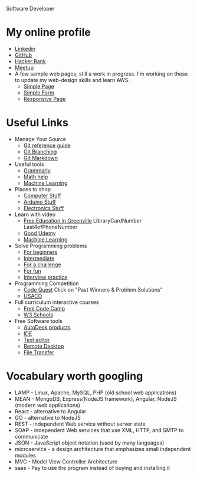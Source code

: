 Software Developer 
# My online profile
* [Linkedin](https://www.linkedin.com/in/wayne-ryan-b276103/)
* [GitHub](https://github.com/WayneRyan)
* [Hacker Rank](https://www.hackerrank.com/wryan42675)
* [Meetup](https://www.meetup.com/members/248351622/)
* A few sample web pages, still a work in progress. I'm working on these to update my web-design skills and learn AWS.
   * [Simple Page](http://wayneryan.net/)
   * [Simple Form](http://wayneryan.net/form.html)
   * [Responsive Page](http://wayneryan.net/landing.html)


# Useful Links
* Manage Your Source
    * [Git reference guide](https://git-scm.com/docs)
    * [Git Branching](https://learngitbranching.js.org/)
    * [Git Markdown](https://guides.github.com/features/mastering-markdown/)
* Useful tools
    * [Grammarly](https://www.grammarly.com/)
    * [Math help](http://www.wolframalpha.com/)
    * [Machine Learning](https://www.tensorflow.org/)
* Places to shop
    * [Computer Stuff](https://www.newegg.com/)
    * [Arduino Stuff](https://www.adafruit.com/)
    * [Electronics Stuff](https://www.digikey.com/)
* Learn with video
    * [Free Education in Greenville](https://www.lynda.com/portal/patron?org=greenvillelibrary.org&triedlogout=true) LibraryCardNumber Last4ofPhoneNumber
    * [Good Udemy](https://www.udemy.com/user/toddmcleod/?key=taught_courses&taught_courses=1)
    * [Machine Learning](https://www.youtube.com/playlist?list=PL3FW7Lu3i5JvHM8ljYj-zLfQRF3EO8sYv)
* Solve Programming problems
    * [For beginners](http://codingbat.com/java)
    * [Intermediate](https://www.hackerrank.com/)
    * [For a challenge](https://projecteuler.net/)
    * [For fun](https://www.codingame.com/start)
    * [Interview practice](https://www.pramp.com/#/)
* Programming Competition
    * [Code Quest](https://www.lockheedmartin.com/en-us/who-we-are/communities/codequest.html) Click on "Past Winners & Problem Solutions"
    * [USACO](http://www.usaco.org/)
* Full curriculum interactive courses
    * [Free Code Camp](https://www.freecodecamp.org/)
    * [W3 Schools](https://www.w3schools.com/)
* Free Software tools
    * [AutoDesk products](https://www.autodesk.com/education/home)
    * [IDE](https://www.jetbrains.com/idea/)
    * [Text editor](https://www.textpad.com/)
    * [Remote Desktop](https://www.realvnc.com/en/)
    * [File Transfer](https://winscp.net/eng/download.php)
    


# Vocabulary worth googling
* LAMP - Linux, Apache, MySQL, PHP  (old school web applications)
* MEAN - MongoDB, Express(NodeJS framework), Angular, NodeJS (modern web applicaitons)
* React - alternative to Angular
* GO - alternative to NodeJS
* REST - independent Web service without server state 
* SOAP - independent Web services that use XML, HTTP, and SMTP to communicate
* JSON - JavaScript object notation (used by many languages)
* microservice - a design architecture that emphasizes small independent modules
* MVC - Model View Controller Architecture
* saas - Pay to use the program instead of buying and installing it


